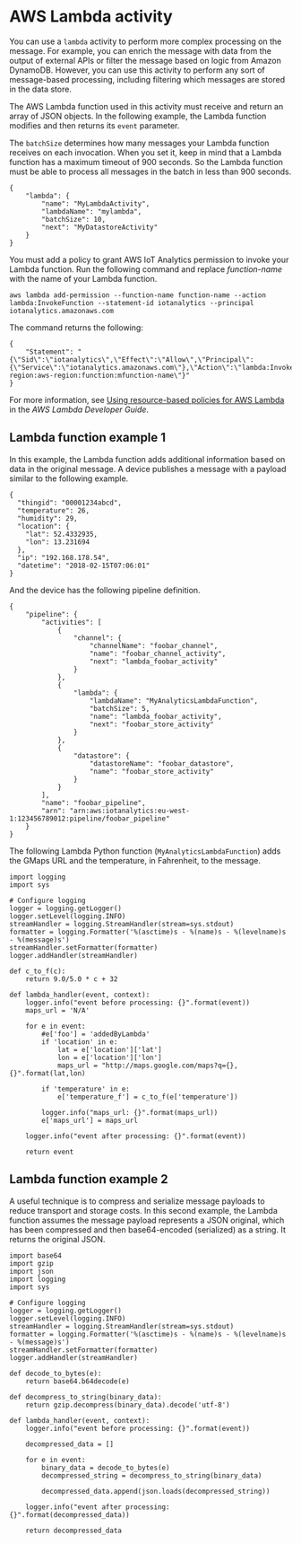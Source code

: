 # AWS Lambda activity<a name="pipeline-activities-lambda"></a>

You can use a `lambda` activity to perform more complex processing on the message\. For example, you can enrich the message with data from the output of external APIs or filter the message based on logic from Amazon DynamoDB\. However, you can use this activity to perform any sort of message\-based processing, including filtering which messages are stored in the data store\. 

The AWS Lambda function used in this activity must receive and return an array of JSON objects\. In the following example, the Lambda function modifies and then returns its `event` parameter\.

The `batchSize` determines how many messages your Lambda function receives on each invocation\. When you set it, keep in mind that a Lambda function has a maximum timeout of 900 seconds\. So the Lambda function must be able to process all messages in the batch in less than 900 seconds\.

```
{
    "lambda": {
        "name": "MyLambdaActivity",
        "lambdaName": "mylambda",
        "batchSize": 10,
        "next": "MyDatastoreActivity"
    }
}
```

You must add a policy to grant AWS IoT Analytics permission to invoke your Lambda function\. Run the following command and replace *function\-name* with the name of your Lambda function\.

```
aws lambda add-permission --function-name function-name --action lambda:InvokeFunction --statement-id iotanalytics --principal iotanalytics.amazonaws.com
```

The command returns the following:

```
{
    "Statement": "{\"Sid\":\"iotanalytics\",\"Effect\":\"Allow\",\"Principal\":{\"Service\":\"iotanalytics.amazonaws.com\"},\"Action\":\"lambda:InvokeFunction\",\"Resource\":\"arn:aws:lambda:aws-region:aws-region:function:mfunction-name\"}"
}
```

For more information, see [Using resource\-based policies for AWS Lambda](https://docs.aws.amazon.com/lambda/latest/dg/access-control-resource-based.html) in the *AWS Lambda Developer Guide*\.

## Lambda function example 1<a name="pipeline-activities-lambda-ex1"></a>

In this example, the Lambda function adds additional information based on data in the original message\. A device publishes a message with a payload similar to the following example\.

```
{
  "thingid": "00001234abcd",
  "temperature": 26,
  "humidity": 29,
  "location": {
    "lat": 52.4332935,
    "lon": 13.231694
  },
  "ip": "192.168.178.54",
  "datetime": "2018-02-15T07:06:01"
}
```

And the device has the following pipeline definition\.

```
{
    "pipeline": {
        "activities": [
            {
                "channel": {
                    "channelName": "foobar_channel",
                    "name": "foobar_channel_activity",
                    "next": "lambda_foobar_activity"
                }
            },
            {
                "lambda": {
                    "lambdaName": "MyAnalyticsLambdaFunction",
                    "batchSize": 5,
                    "name": "lambda_foobar_activity",
                    "next": "foobar_store_activity"
                }
            },
            {
                "datastore": {
                    "datastoreName": "foobar_datastore",
                    "name": "foobar_store_activity"
                }
            }
        ],
        "name": "foobar_pipeline",
        "arn": "arn:aws:iotanalytics:eu-west-1:123456789012:pipeline/foobar_pipeline"
    }
}
```

The following Lambda Python function \(`MyAnalyticsLambdaFunction`\) adds the GMaps URL and the temperature, in Fahrenheit, to the message\.

```
import logging
import sys

# Configure logging
logger = logging.getLogger()
logger.setLevel(logging.INFO)
streamHandler = logging.StreamHandler(stream=sys.stdout)
formatter = logging.Formatter('%(asctime)s - %(name)s - %(levelname)s - %(message)s')
streamHandler.setFormatter(formatter)
logger.addHandler(streamHandler)

def c_to_f(c):
    return 9.0/5.0 * c + 32

def lambda_handler(event, context):
    logger.info("event before processing: {}".format(event))
    maps_url = 'N/A'

    for e in event:
        #e['foo'] = 'addedByLambda'
        if 'location' in e:
            lat = e['location']['lat']
            lon = e['location']['lon']
            maps_url = "http://maps.google.com/maps?q={},{}".format(lat,lon)

        if 'temperature' in e:
            e['temperature_f'] = c_to_f(e['temperature'])

        logger.info("maps_url: {}".format(maps_url))
        e['maps_url'] = maps_url

    logger.info("event after processing: {}".format(event))

    return event
```

## Lambda function example 2<a name="pipeline-activities-lambda-ex2"></a>

A useful technique is to compress and serialize message payloads to reduce transport and storage costs\. In this second example, the Lambda function assumes the message payload represents a JSON original, which has been compressed and then base64\-encoded \(serialized\) as a string\. It returns the original JSON\.

```
import base64
import gzip
import json
import logging
import sys

# Configure logging
logger = logging.getLogger()
logger.setLevel(logging.INFO)
streamHandler = logging.StreamHandler(stream=sys.stdout)
formatter = logging.Formatter('%(asctime)s - %(name)s - %(levelname)s - %(message)s')
streamHandler.setFormatter(formatter)
logger.addHandler(streamHandler)

def decode_to_bytes(e):
    return base64.b64decode(e)

def decompress_to_string(binary_data):
    return gzip.decompress(binary_data).decode('utf-8')

def lambda_handler(event, context):
    logger.info("event before processing: {}".format(event))

    decompressed_data = []

    for e in event:
        binary_data = decode_to_bytes(e)
        decompressed_string = decompress_to_string(binary_data)

        decompressed_data.append(json.loads(decompressed_string))

    logger.info("event after processing: {}".format(decompressed_data))

    return decompressed_data
```